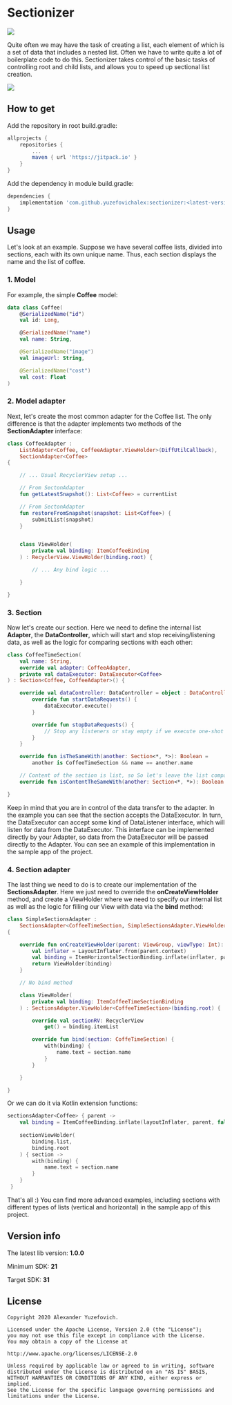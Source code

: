 # Sectionizer

[![](https://jitpack.io/v/yuzefovichalex/sectionizer.svg)](https://jitpack.io/#yuzefovichalex/sectionizer)

Quite often we may have the task of creating a list, each element of which is a set of data that includes a nested list. Often we have to write quite a lot of boilerplate code to do this. Sectionizer takes control of the basic tasks of controlling root and child lists, and allows you to speed up sectional list creation.

![](images/sample.png)

## How to get

Add the repository in root build.gradle:

```groovy
allprojects {
    repositories {
        ...
        maven { url 'https://jitpack.io' }
    }
}
```

Add the dependency in module build.gradle:

```groovy
dependencies {
    implementation 'com.github.yuzefovichalex:sectionizer:<latest-version>'
}
```

## Usage

Let's look at an example. Suppose we have several coffee lists, divided into sections, each with its own unique name. Thus, each section displays the name and the list of coffee.

### 1. Model

For example, the simple **Coffee** model:

```kotlin
data class Coffee(
    @SerializedName("id")
    val id: Long,

    @SerializedName("name")
    val name: String,

    @SerializedName("image")
    val imageUrl: String,

    @SerializedName("cost")
    val cost: Float
)
```

### 2. Model adapter

Next, let's create the most common adapter for the Coffee list. The only difference is that the adapter implements two methods of the **SectionAdapter** interface:

```kotlin
class CoffeeAdapter : 
    ListAdapter<Coffee, CoffeeAdapter.ViewHolder>(DiffUtilCallback),
    SectionAdapter<Coffee> 
{

    // ... Usual RecyclerView setup ...

    // From SectonAdapter
    fun getLatestSnapshot(): List<Coffee> = currentList

    // From SectonAdapter
    fun restoreFromSnapshot(snapshot: List<Coffee>) {
        submitList(snapshot)
    }


    class ViewHolder(
        private val binding: ItemCoffeeBinding
    ) : RecyclerView.ViewHolder(binding.root) {

        // ... Any bind logic ...

    }

}
```

### 3. Section

Now let's create our section. Here we need to define the internal list **Adapter**, the **DataController**, which will start and stop receiving/listening data, as well as the logic for comparing sections with each other:

```kotlin
class CoffeeTimeSection(
    val name: String,
    override val adapter: CoffeeAdapter,
    private val dataExecutor: DataExecutor<Coffee>
) : Section<Coffee, CoffeeAdapter>() {

    override val dataController: DataController = object : DataController {
        override fun startDataRequests() {
            dataExecutor.execute()
        }

        override fun stopDataRequests() {
            // Stop any listeners or stay empty if we execute one-shot request
        }
    }

    override fun isTheSameWith(another: Section<*, *>): Boolean =
        another is CoffeeTimeSection && name == another.name

    // Content of the section is list, so So let's leave the list comparison to the CoffeeAdapter
    override fun isContentTheSameWith(another: Section<*, *>): Boolean = false

}
```

Keep in mind that you are in control of the data transfer to the adapter. In the example you can see that the section accepts the DataExecutor. In turn, the DataExecutor can accept some kind of DataListener interface, which will listen for data from the DataExecutor. This interface can be implemented directly by your Adapter, so data from the DataExecutor will be passed directly to the Adapter. You can see an example of this implementation in the sample app of the project.

### 4. Section adapter

The last thing we need to do is to create our implementation of the **SectionsAdapter**. Here we just need to override the **onCreateViewHolder** method, and create a ViewHolder where we need to specify our internal list as well as the logic for filling our View with data via the **bind** method:

```kotlin
class SimpleSectionsAdapter :
    SectionsAdapter<CoffeeTimeSection, SimpleSectionsAdapter.ViewHolder>()
{

    override fun onCreateViewHolder(parent: ViewGroup, viewType: Int): ViewHolder {
        val inflater = LayoutInflater.from(parent.context)
        val binding = ItemHorizontalSectionBinding.inflate(inflater, parent, false)
        return ViewHolder(binding)
    }

    // No bind method

    class ViewHolder(
        private val binding: ItemCoffeeTimeSectionBinding
    ) : SectionsAdapter.ViewHolder<CoffeeTimeSection>(binding.root) {

        override val sectionRV: RecyclerView
            get() = binding.itemList

        override fun bind(section: CoffeTimeSection) {
            with(binding) {
                name.text = section.name
            }
        }

    }

}
```

Or we can do it via Kotlin extension functions:

```kotlin
sectionsAdapter<Coffee> { parent ->
    val binding = ItemCoffeeBinding.inflate(layoutInflater, parent, false)
 
    sectionViewHolder(
        binding.list,
        binding.root
    ) { section ->
        with(binding) {
            name.text = section.name
        }
    }
 }
```

That's all :) You can find more advanced examples, including sections with different types of lists (vertical and horizontal) in the sample app of this project.

## Version info

The latest lib version: **1.0.0**

Minimum SDK: **21**

Target SDK: **31**

## License

    Copyright 2020 Alexander Yuzefovich.

    Licensed under the Apache License, Version 2.0 (the "License");
    you may not use this file except in compliance with the License.
    You may obtain a copy of the License at

    http://www.apache.org/licenses/LICENSE-2.0

    Unless required by applicable law or agreed to in writing, software
    distributed under the License is distributed on an "AS IS" BASIS,
    WITHOUT WARRANTIES OR CONDITIONS OF ANY KIND, either express or implied.
    See the License for the specific language governing permissions and
    limitations under the License.
